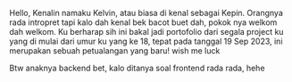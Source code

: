 <p> Hello, Kenalin namaku Kelvin, atau biasa di kenal sebagai Kepin. Orangnya rada intropret tapi kalo dah kenal bek bacot buet dah, pokok nya welkom dah welkom. Ku berharap sih ini bakal jadi portofolio dari segala project ku yang di mulai dari umur ku yang ke 18, tepat pada tanggal 19 Sep 2023, ini merupakan sebuah petualangan yang baru! wish me luck </p>
<p> Btw anaknya backend bet, kalo ditanya soal frontend rada rada, hehe </p>
